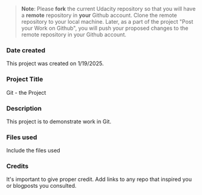 >**Note**: Please **fork** the current Udacity repository so that you will have a **remote** repository in **your** Github account. Clone the remote repository to your local machine. Later, as a part of the project "Post your Work on Github", you will push your proposed changes to the remote repository in your Github account.

### Date created
This project was created on 1/19/2025.

### Project Title
Git - the Project

### Description
This project is to demonstrate work in Git.

### Files used
Include the files used

### Credits
It's important to give proper credit. Add links to any repo that inspired you or blogposts you consulted.

